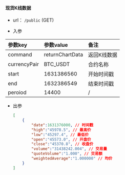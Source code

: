 #### 现货K线数据

+ url： `/public` (GET)

+ 入参

| 参数key      | 参数value       | 备注        |
| :----------- | :-------------- | :---------- |
| command      | returnChartData | 返回K线数据 |
| currencyPair | BTC_USDT        | 合约名称    |
| start        | 1631386560      | 开始时间戳  |
| end          | 1632386549      | 结束时间戳  |
| peroiod      | 14400           | /           |

+ 出参

  ```json
  [
      {
          "date":1631376000, // 时间戳
          "high":"45978.5", // 最高价
          "low":"45297.4", // 最低价
          "open":"45573.0", // 开盘价
          "close":"45370.8", // 收盘价
          "volume":"31438242.004", // 交易量
          "quoteVolume":"1.000", // 交易额
          "weightedAverage":"1.000000" // 均价
      }
  ]
  ```
